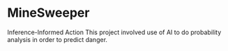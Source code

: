 # MineSweeper
Inference-Informed Action
This project involved use of AI to do probability analysis in order to predict danger.
